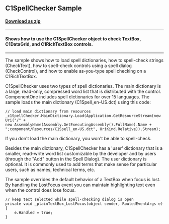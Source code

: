 ## C1SpellChecker Sample
#### [Download as zip](https://downgit.github.io/#/home?url=https://github.com/GrapeCity/ComponentOne-WPF-Samples/tree/master/\NET_4.5.2\C1.WPF.SpellChecker\CS\SpellCheckerSamples)
____
#### Shows how to use the C1SpellChecker object to check TextBox, C1DataGrid, and C1RichTextBox controls.
____
The sample shows how to load spell dictionaries, how to spell-check strings (CheckText), how to
spell-check controls using a spell dialog (CheckControl), and how to enable as-you-type spell
checking on a C1RichTextBox.

C1SpellChecker uses two types of spell dictionaries. The main dictionary is a large, read-only, compressed
word list that is distributed with the control. ComponentOne includes spell dictionaries for over 15 
languages. The sample loads the main dictionary (C1Spell_en-US.dct) using this code:

	// load main dictionary from resources
    _c1SpellChecker.MainDictionary.Load(Application.GetResourceStream(new Uri("/" + 
	new AssemblyName(Assembly.GetExecutingAssembly().FullName).Name + ";component/Resources/C1Spell_en-US.dct", UriKind.Relative)).Stream);

If you don't load the main dictionary, you won't be able to spell-check.

Besides the main dictionary, C1SpellChecker has a 'user' dictionary that is a smaller, read-write word list
customizable by the developer and by users (through the "Add" button in the Spell Dialog). The user dictionary
is optional. It is commonly used to add terms that make sense for particular users, such as names, technical 
terms, etc.

The sample overrides the default behavior of a TextBox when focus is lost. By handling the LostFocus event
you can maintain highlighting text even when the control does lose focus.

```
// keep text selected while spell-checking dialog is open
private void _plainTextBox_LostFocus(object sender, RoutedEventArgs e)
{
    e.Handled = true;
}
```




